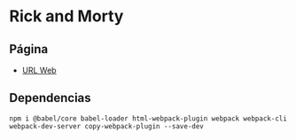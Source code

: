 
# Rick and Morty

## Página
- [URL Web](https://fmontalvoo.github.io/rick_n_morty/)

## Dependencias
```node
npm i @babel/core babel-loader html-webpack-plugin webpack webpack-cli webpack-dev-server copy-webpack-plugin --save-dev
```